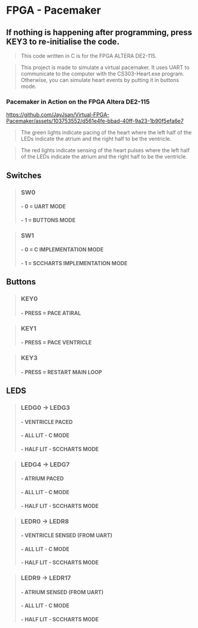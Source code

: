 # FPGA - Pacemaker

## If nothing is happening after programming, press KEY3 to re-initialise the code.

> This code written in C is for the FPGA ALTERA DE2-115.

> This project is made to simulate a virtual pacemaker. It uses UART to communicate to the computer with the CS303-Heart.exe program. Otherwise, you can simulate heart events by putting it in buttons mode.

### Pacemaker in Action on the FPGA Altera DE2-115

https://github.com/JayJsan/Virtual-FPGA-Pacemaker/assets/103753552/d561e4fe-bbad-40ff-9a23-1b90f5efa6e7

> The green lights indicate pacing of the heart where the left half of the LEDs indicate the atrium and the right half to be the ventricle.

> The red lights indicate sensing of the heart pulses where the left half of the LEDs indicate the atrium and the right half to be the ventricle.

## Switches

> ### **SW0**
>
> #### - 0 = UART MODE
>
> #### - 1 = BUTTONS MODE

> ### **SW1**
>
> #### - 0 = C IMPLEMENTATION MODE
>
> #### - 1 = SCCHARTS IMPLEMENTATION MODE

## Buttons

> ### **KEY0**
>
> #### - PRESS = PACE ATIRAL

> ### **KEY1**
>
> #### - PRESS = PACE VENTRICLE

> ### **KEY3**
>
> #### - PRESS = RESTART MAIN LOOP

## LEDS

> ### **LEDG0 -> LEDG3**
>
> #### - **VENTRICLE** PACED
>
> #### - ALL LIT - C MODE
>
> #### - HALF LIT - SCCHARTS MODE

> ### **LEDG4 -> LEDG7**
>
> #### - **ATRIUM** PACED
>
> #### - ALL LIT - C MODE
>
> #### - HALF LIT - SCCHARTS MODE

> ### **LEDR0 -> LEDR8**
>
> #### - **VENTRICLE** SENSED (FROM UART)
>
> #### - ALL LIT - C MODE
>
> #### - HALF LIT - SCCHARTS MODE

> ### **LEDR9 -> LEDR17**
>
> #### - **ATRIUM** SENSED (FROM UART)
>
> #### - ALL LIT - C MODE
>
> #### - HALF LIT - SCCHARTS MODE
